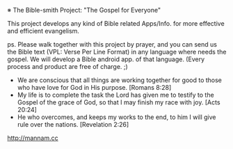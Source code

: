 ※ The Bible-smith Project: "The Gospel for Everyone"

This project develops any kind of Bible related Apps/Info. for more effective and efficient evangelism.

ps. Please walk together with this project by prayer, and you can send us the Bible text (VPL: Verse Per Line Format) in any language where needs the gospel. We will develop a Bible android app. of that language. (Every process and product are free of charge. ;)

+ We are conscious that all things are working together for good to those who have love for God in His purpose. [Romans 8:28]
+ My life is to complete the task the Lord has given me to testify to the Gospel of the grace of God, so that I may finish my race with joy. [Acts 20:24]
+ He who overcomes, and keeps my works to the end, to him I will give rule over the nations. [Revelation 2:26]

http://mannam.cc